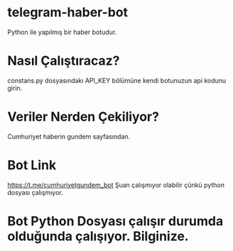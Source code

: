 # telegram-haber-bot
Python ile yapılmış bir haber botudur.

# Nasıl Çalıştıracaz?
constans.py dosyasındakı API_KEY bölümüne kendi botunuzun api kodunu girin.

# Veriler Nerden Çekiliyor?
Cumhuriyet haberin gundem sayfasından.

# Bot Link
https://t.me/cumhuriyetgundem_bot
Şuan çalışmıyor olabilir çünkü python dosyası çalışmıyor.

# Bot Python Dosyası çalışır durumda olduğunda çalışıyor. Bilginize.
